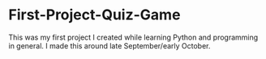 # First-Project-Quiz-Game
This was my first project I created while learning Python and programming in general. I made this around late September/early October.
